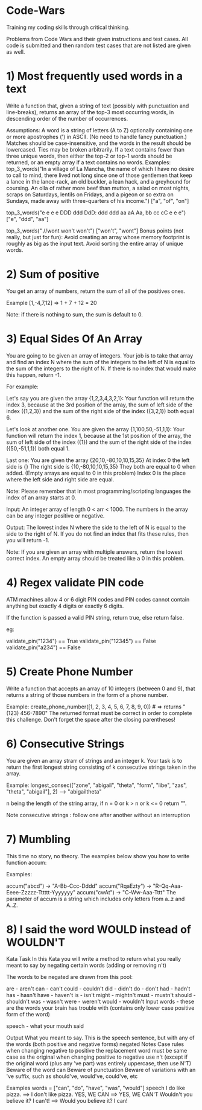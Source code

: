 # Code-Wars
Training my coding skills through critical thinking.

Problems from Code Wars and their given instructions and test cases. All code is submitted and then random test cases that are not listed are given as well.

# 1) Most frequently used words in a text

Write a function that, given a string of text (possibly with punctuation and line-breaks), returns an array of the top-3 most occurring words, in descending order of the number of occurrences.

Assumptions:
A word is a string of letters (A to Z) optionally containing one or more apostrophes (') in ASCII. (No need to handle fancy punctuation.)
Matches should be case-insensitive, and the words in the result should be lowercased.
Ties may be broken arbitrarily.
If a text contains fewer than three unique words, then either the top-2 or top-1 words should be returned, or an empty array if a text contains no words.
Examples:
top_3_words("In a village of La Mancha, the name of which I have no desire to call to
mind, there lived not long since one of those gentlemen that keep a lance
in the lance-rack, an old buckler, a lean hack, and a greyhound for
coursing. An olla of rather more beef than mutton, a salad on most
nights, scraps on Saturdays, lentils on Fridays, and a pigeon or so extra
on Sundays, made away with three-quarters of his income.")
["a", "of", "on"]

top_3_words("e e e e DDD ddd DdD: ddd ddd aa aA Aa, bb cc cC e e e")
["e", "ddd", "aa"]

top_3_words("  //wont won't won't")
["won't", "wont"]
Bonus points (not really, but just for fun):
Avoid creating an array whose memory footprint is roughly as big as the input text.
Avoid sorting the entire array of unique words.

# 2) Sum of positive

You get an array of numbers, return the sum of all of the positives ones.

Example [1,-4,7,12] => 1 + 7 + 12 = 20

Note: if there is nothing to sum, the sum is default to 0.

# 3) Equal Sides Of An Array

You are going to be given an array of integers. Your job is to take that array and find an index N where the sum of the integers to the left of N is equal to the sum of the integers to the right of N. If there is no index that would make this happen, return -1.

For example:

Let's say you are given the array {1,2,3,4,3,2,1}:
Your function will return the index 3, because at the 3rd position of the array, the sum of left side of the index ({1,2,3}) and the sum of the right side of the index ({3,2,1}) both equal 6.

Let's look at another one.
You are given the array {1,100,50,-51,1,1}:
Your function will return the index 1, because at the 1st position of the array, the sum of left side of the index ({1}) and the sum of the right side of the index ({50,-51,1,1}) both equal 1.

Last one:
You are given the array {20,10,-80,10,10,15,35}
At index 0 the left side is {}
The right side is {10,-80,10,10,15,35}
They both are equal to 0 when added. (Empty arrays are equal to 0 in this problem)
Index 0 is the place where the left side and right side are equal.

Note: Please remember that in most programming/scripting languages the index of an array starts at 0.

Input:
An integer array of length 0 < arr < 1000. The numbers in the array can be any integer positive or negative.

Output:
The lowest index N where the side to the left of N is equal to the side to the right of N. If you do not find an index that fits these rules, then you will return -1.

Note:
If you are given an array with multiple answers, return the lowest correct index.
An empty array should be treated like a 0 in this problem.

# 4) Regex validate PIN code

ATM machines allow 4 or 6 digit PIN codes and PIN codes cannot contain anything but exactly 4 digits or exactly 6 digits.

If the function is passed a valid PIN string, return true, else return false.

eg:

validate_pin("1234") == True
validate_pin("12345") == False
validate_pin("a234") == False

# 5) Create Phone Number

Write a function that accepts an array of 10 integers (between 0 and 9), that returns a string of those numbers in the form of a phone number.

Example:
create_phone_number([1, 2, 3, 4, 5, 6, 7, 8, 9, 0]) # => returns "(123) 456-7890"
The returned format must be correct in order to complete this challenge. 
Don't forget the space after the closing parentheses!

# 6) Consecutive Strings
You are given an array strarr of strings and an integer k. Your task is to return the first longest string consisting of k consecutive strings taken in the array.

Example:
longest_consec(["zone", "abigail", "theta", "form", "libe", "zas", "theta", "abigail"], 2) --> "abigailtheta"

n being the length of the string array, if n = 0 or k > n or k <= 0 return "".

Note
consecutive strings : follow one after another without an interruption

# 7) Mumbling

This time no story, no theory. The examples below show you how to write function accum:

Examples:

accum("abcd") -> "A-Bb-Ccc-Dddd"
accum("RqaEzty") -> "R-Qq-Aaa-Eeee-Zzzzz-Tttttt-Yyyyyyy"
accum("cwAt") -> "C-Ww-Aaa-Tttt"
The parameter of accum is a string which includes only letters from a..z and A..Z.

# 8) I said the word WOULD instead of WOULDN'T

Kata Task
In this Kata you will write a method to return what you really meant to say by negating certain words (adding or removing n't)

The words to be negated are drawn from this pool:

are - aren't
can - can't
could - couldn't
did - didn't
do - don't
had - hadn't
has - hasn't
have - haven't
is - isn't
might - mightn't
must - mustn't
should - shouldn't
was - wasn't
were - weren't
would - wouldn't
Input
words - these are the words your brain has trouble with (contains only lower case positive form of the word)

speech - what your mouth said

Output
What you meant to say. This is the speech sentence, but with any of the words (both positive and negative forms) negated
Notes
Case rules
when changing negative to positive the replacement word must be same case as the original
when changing positive to negative use n't (except if the original word (plus any 've part) was entirely uppercase, then use N'T)
Beware of the word can
Beware of punctuation
Beware of variations with an 've suffix, such as should've, would've, could've, etc

Examples
words = ["can", "do", "have", "was", "would"]
speech
I do like pizza. ==> I don't like pizza.
YES, WE CAN ==> YES, WE CAN'T
Wouldn't you believe it? I can't! ==> Would you believe it? I can!

